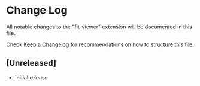 # Change Log

All notable changes to the "fit-viewer" extension will be documented in this file.

Check [Keep a Changelog](http://keepachangelog.com/) for recommendations on how to structure this file.

## [Unreleased]

- Initial release